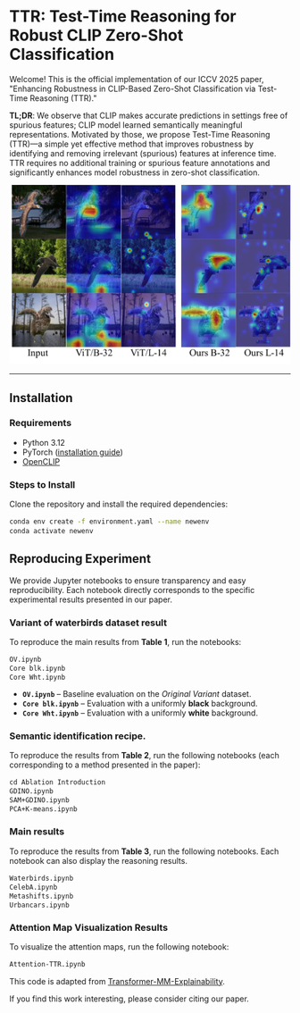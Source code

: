 # TTR: Test-Time Reasoning for Robust CLIP Zero-Shot Classification

Welcome! This is the official implementation of our ICCV 2025 paper, "Enhancing Robustness in CLIP-Based Zero-Shot Classification via Test-Time Reasoning (TTR)."

**TL;DR**: We observe that CLIP makes accurate predictions in settings free of spurious features; CLIP model learned semantically meaningful representations. Motivated by those, we propose Test-Time Reasoning (TTR)—a simple yet effective method that improves robustness by identifying and removing irrelevant (spurious) features at inference time. TTR requires no additional training or spurious feature annotations and significantly enhances model robustness in zero-shot classification.

![Attention map visualization](Figure/banner.png)

---

## Installation

### Requirements

- Python 3.12
- PyTorch ([installation guide](https://pytorch.org/get-started/locally/))
- [OpenCLIP](https://github.com/mlfoundations/open_clip)


### Steps to Install

Clone the repository and install the required dependencies:

```bash
conda env create -f environment.yaml --name newenv
conda activate newenv
```

## Reproducing Experiment
We provide Jupyter notebooks to ensure transparency and easy reproducibility. Each notebook directly corresponds to the specific experimental results presented in our paper.

### Variant of waterbirds dataset result

To reproduce the main results from **Table&nbsp;1**, run the notebooks:

```
OV.ipynb
Core blk.ipynb
Core Wht.ipynb
```


- **`OV.ipynb`** – Baseline evaluation on the *Original Variant* dataset.  
- **`Core blk.ipynb`** – Evaluation with a uniformly **black** background.  
- **`Core Wht.ipynb`** – Evaluation with a uniformly **white** background.  



### Semantic identification recipe. 

To reproduce the results from **Table&nbsp;2**, run the following notebooks (each corresponding to a method presented in the paper):
```
cd Ablation Introduction
GDINO.ipynb
SAM+GDINO.ipynb
PCA+K-means.ipynb
```

### Main results

To reproduce the results from **Table&nbsp;3**, run the following notebooks. Each notebook can also display the reasoning results.
```
Waterbirds.ipynb
CelebA.ipynb
Metashifts.ipynb
Urbancars.ipynb
```


### Attention Map Visualization Results

To visualize the attention maps, run the following notebook:

```bash
Attention-TTR.ipynb
```

This code is adapted from [Transformer-MM-Explainability](https://github.com/hila-chefer/Transformer-MM-Explainability).


If you find this work interesting, please consider citing our paper.

